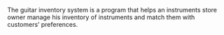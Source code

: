 The guitar inventory system is a program that helps an instruments store owner manage his inventory of instruments and match them with customers’ preferences.

